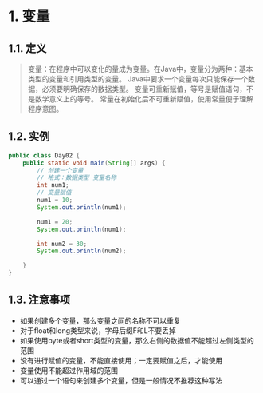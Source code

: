 # 1. 变量
## 1.1. 定义
>变量：在程序中可以变化的量成为变量。在Java中，变量分为两种：基本类型的变量和引用类型的变量。
>Java中要求一个变量每次只能保存一个数据，必须要明确保存的数据类型。
>变量可重新赋值，等号是赋值语句，不是数学意义上的等号。
>常量在初始化后不可重新赋值，使用常量便于理解程序意图。

## 1.2. 实例
```java
public class Day02 {
    public static void main(String[] args) {
        // 创建一个变量
        // 格式：数据类型 变量名称
        int num1;
        // 变量赋值
        num1 = 10;
        System.out.println(num1);

        num1 = 20;
        System.out.println(num1);

        int num2 = 30;
        System.out.println(num2);

    }
}
```
     
## 1.3. 注意事项
- 如果创建多个变量，那么变量之间的名称不可以重复
- 对于float和long类型来说，字母后缀F和L不要丢掉
- 如果使用byte或者short类型的变量，那么右侧的数据值不能超过左侧类型的范围
- 没有进行赋值的变量，不能直接使用；一定要赋值之后，才能使用
- 变量使用不能超过作用域的范围
- 可以通过一个语句来创建多个变量，但是一般情况不推荐这种写法
